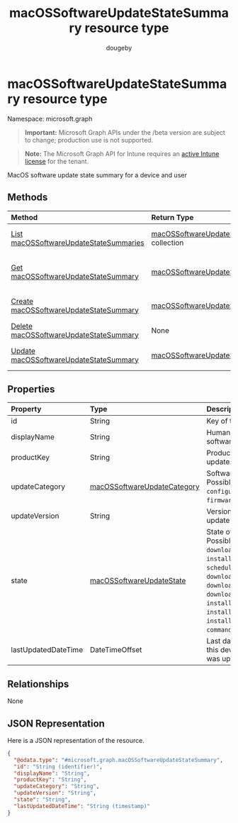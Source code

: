 ﻿---
title: "macOSSoftwareUpdateStateSummary resource type"
description: "MacOS software update state summary for a device and user"
author: "dougeby"
localization_priority: Normal
ms.prod: "intune"
doc_type: resourcePageType
---

# macOSSoftwareUpdateStateSummary resource type

Namespace: microsoft.graph

> **Important:** Microsoft Graph APIs under the /beta version are subject to change; production use is not supported.

> **Note:** The Microsoft Graph API for Intune requires an [active Intune license](https://go.microsoft.com/fwlink/?linkid=839381) for the tenant.

MacOS software update state summary for a device and user

## Methods

| Method                                                                                                         | Return Type                                                                                                       | Description                                                                                                                                              |
| :------------------------------------------------------------------------------------------------------------- | :---------------------------------------------------------------------------------------------------------------- | :------------------------------------------------------------------------------------------------------------------------------------------------------- |
| [List macOSSoftwareUpdateStateSummaries](../api/intune-deviceconfig-macossoftwareupdatestatesummary-list.md)   | [macOSSoftwareUpdateStateSummary](../resources/intune-deviceconfig-macossoftwareupdatestatesummary.md) collection | List properties and relationships of the [macOSSoftwareUpdateStateSummary](../resources/intune-deviceconfig-macossoftwareupdatestatesummary.md) objects. |
| [Get macOSSoftwareUpdateStateSummary](../api/intune-deviceconfig-macossoftwareupdatestatesummary-get.md)       | [macOSSoftwareUpdateStateSummary](../resources/intune-deviceconfig-macossoftwareupdatestatesummary.md)            | Read properties and relationships of the [macOSSoftwareUpdateStateSummary](../resources/intune-deviceconfig-macossoftwareupdatestatesummary.md) object.  |
| [Create macOSSoftwareUpdateStateSummary](../api/intune-deviceconfig-macossoftwareupdatestatesummary-create.md) | [macOSSoftwareUpdateStateSummary](../resources/intune-deviceconfig-macossoftwareupdatestatesummary.md)            | Create a new [macOSSoftwareUpdateStateSummary](../resources/intune-deviceconfig-macossoftwareupdatestatesummary.md) object.                              |
| [Delete macOSSoftwareUpdateStateSummary](../api/intune-deviceconfig-macossoftwareupdatestatesummary-delete.md) | None                                                                                                              | Deletes a [macOSSoftwareUpdateStateSummary](../resources/intune-deviceconfig-macossoftwareupdatestatesummary.md).                                        |
| [Update macOSSoftwareUpdateStateSummary](../api/intune-deviceconfig-macossoftwareupdatestatesummary-update.md) | [macOSSoftwareUpdateStateSummary](../resources/intune-deviceconfig-macossoftwareupdatestatesummary.md)            | Update the properties of a [macOSSoftwareUpdateStateSummary](../resources/intune-deviceconfig-macossoftwareupdatestatesummary.md) object.                |

## Properties

| Property            | Type                                                                                           | Description                                                                                                                                                                                                                                                                                                                                     |
| :------------------ | :--------------------------------------------------------------------------------------------- | :---------------------------------------------------------------------------------------------------------------------------------------------------------------------------------------------------------------------------------------------------------------------------------------------------------------------------------------------- |
| id                  | String                                                                                         | Key of the entity.                                                                                                                                                                                                                                                                                                                              |
| displayName         | String                                                                                         | Human readable name of the software update                                                                                                                                                                                                                                                                                                      |
| productKey          | String                                                                                         | Product key of the software update.                                                                                                                                                                                                                                                                                                             |
| updateCategory      | [macOSSoftwareUpdateCategory](../resources/intune-deviceconfig-macossoftwareupdatecategory.md) | Software update category. Possible values are: `critical`, `configurationDataFile`, `firmware`, `other`.                                                                                                                                                                                                                                        |
| updateVersion       | String                                                                                         | Version of the software update                                                                                                                                                                                                                                                                                                                  |
| state               | [macOSSoftwareUpdateState](../resources/intune-deviceconfig-macossoftwareupdatestate.md)       | State of the software update. Possible values are: `success`, `downloading`, `downloaded`, `installing`, `idle`, `available`, `scheduled`, `downloadFailed`, `downloadInsufficientSpace`, `downloadInsufficientPower`, `downloadInsufficientNetwork`, `installInsufficientSpace`, `installInsufficientPower`, `installFailed`, `commandFailed`. |
| lastUpdatedDateTime | DateTimeOffset                                                                                 | Last date time the report for this device and product key was updated.                                                                                                                                                                                                                                                                          |

## Relationships

None

## JSON Representation

Here is a JSON representation of the resource.

<!-- {
  "blockType": "resource",
  "keyProperty": "id",
  "@odata.type": "microsoft.graph.macOSSoftwareUpdateStateSummary"
}
-->

```json
{
  "@odata.type": "#microsoft.graph.macOSSoftwareUpdateStateSummary",
  "id": "String (identifier)",
  "displayName": "String",
  "productKey": "String",
  "updateCategory": "String",
  "updateVersion": "String",
  "state": "String",
  "lastUpdatedDateTime": "String (timestamp)"
}
```

